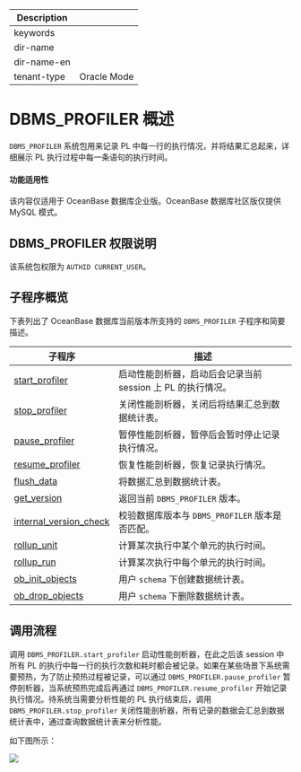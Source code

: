 | Description   |                 |
|---------------|-----------------|
| keywords      |                 |
| dir-name      |                 |
| dir-name-en   |                 |
| tenant-type   | Oracle Mode     |

# DBMS_PROFILER 概述

`DBMS_PROFILER` 系统包用来记录 PL 中每一行的执行情况，并将结果汇总起来，详细展示 PL 执行过程中每一条语句的执行时间。

<main id="notice" >
    <h4>功能适用性</h4>
    <p>该内容仅适用于 OceanBase 数据库企业版。OceanBase 数据库社区版仅提供 MySQL 模式。</p>
  </main>

## DBMS_PROFILER 权限说明

该系统包权限为 `AUTHID CURRENT_USER`。

## 子程序概览

下表列出了 OceanBase 数据库当前版本所支持的 `DBMS_PROFILER` 子程序和简要描述。

| **子程序** | **描述** |
| --- | --- |
|[start_profiler](200.start-profiler-oracle.md)|启动性能剖析器，启动后会记录当前 session 上 PL 的执行情况。|
|[stop_profiler](300.storp-profiler-oracle.md)|关闭性能剖析器，关闭后将结果汇总到数据统计表。|
|[pause_profiler](400.pause-profiler-oracle.md)|暂停性能剖析器，暂停后会暂时停止记录执行情况。|
|[resume_profiler](500.resume-profiler-oracle.md)|恢复性能剖析器，恢复记录执行情况。|
|[flush_data](600.flush-data-oracle.md)|将数据汇总到数据统计表。|
|[get_version](700.get-version-oracle.md)|返回当前 <code>DBMS_PROFILER</code> 版本。|
|[internal_version_check](800.internal-version-check-oracle.md)|校验数据库版本与 <code>DBMS_PROFILER</code> 版本是否匹配。|
|[rollup_unit](900.rollup-unit-oracle.md)|计算某次执行中某个单元的执行时间。|
|[rollup_run](1000.rollup-run-oracle.md)|计算某次执行中每个单元的执行时间。|
|[ob_init_objects](1100.ob-init-objects-oracle.md)|用户 <code>schema</code> 下创建数据统计表。|
|[ob_drop_objects](1200.ob-drop-objects-oracle.md)|用户 <code>schema</code> 下删除数据统计表。|

## 调用流程

调用 `DBMS_PROFILER.start_profiler` 启动性能剖析器，在此之后该 session 中所有 PL 的执行中每一行的执行次数和耗时都会被记录。如果在某些场景下系统需要预热，为了防止预热过程被记录，可以通过 `DBMS_PROFILER.pause_profiler` 暂停剖析器，当系统预热完成后再通过 `DBMS_PROFILER.resume_profiler` 开始记录执行情况。待系统当需要分析性能的 PL 执行结束后，调用 `DBMS_PROFILER.stop_profiler` 关闭性能剖析器，所有记录的数据会汇总到数据统计表中，通过查询数据统计表来分析性能。

如下图所示：

![](https://obbusiness-private.oss-cn-shanghai.aliyuncs.com/doc/img/observer/V4.2.3/2024.4.17.png)